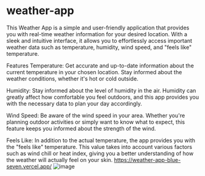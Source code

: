 # weather-app
This Weather App is a simple and user-friendly application that provides you with real-time weather information for your desired location. With a sleek and intuitive interface, it allows you to effortlessly access important weather data such as temperature, humidity, wind speed, and "feels like" temperature.

Features
Temperature: Get accurate and up-to-date information about the current temperature in your chosen location. Stay informed about the weather conditions, whether it's hot or cold outside.

Humidity: Stay informed about the level of humidity in the air. Humidity can greatly affect how comfortable you feel outdoors, and this app provides you with the necessary data to plan your day accordingly.

Wind Speed: Be aware of the wind speed in your area. Whether you're planning outdoor activities or simply want to know what to expect, this feature keeps you informed about the strength of the wind.

Feels Like: In addition to the actual temperature, the app provides you with the "feels like" temperature. This value takes into account various factors such as wind chill or heat index, giving you a better understanding of how the weather will actually feel on your skin.
https://weather-app-blue-seven.vercel.app/ 
![image](https://github.com/Warghto/weather-app/assets/116073567/ff4f9b29-6d22-4b31-8c6e-1347758757f8)

